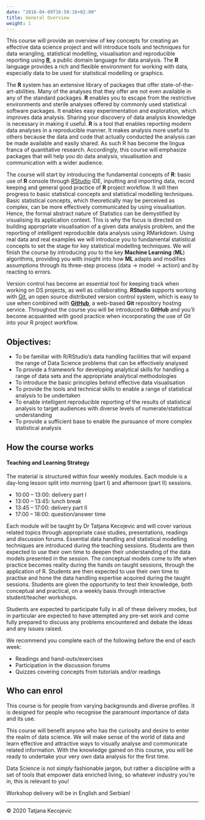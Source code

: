 ```yaml
---
date: "2016-04-09T16:50:16+02:00"
title: General Overview
weight: 1
---
```


This course will provide an overview of key concepts for creating an effective data science project and will introduce tools and techniques for data wrangling, statistical modelling, visualisation and reproducible reporting using [**R**](https://www.r-project.org), a public domain language for data analysis. The **R** language provides a rich and flexible environment for working with data, especially data to be used for statistical modelling or graphics.

The **R** system has an extensive library of packages that offer state-of-the-art-abilities. Many of the analyses that they offer are not even available in any of the standard packages. **R** enables you to escape from the restrictive environments and sterile analyses offered by commonly used statistical software packages. It enables easy experimentation and exploration, which improves data analysis. Sharing your discovery of data analysis knowledge is necessary in making it useful. **R** is a tool that enables reporting modern data analyses in a reproducible manner. It makes analysis more useful to others because the data and code that actually conducted the analysis can be made available and easily shared. As such R has become the lingua franca of quantitative research. Accordingly, this course will emphasize packages that will help you do data analysis, visualisation and communication with a wider audience.

The course will start by introducing the fundamental concepts of **R**: basic use of **R** console through [RStudio](https://rstudio.com) IDE, inputting and importing data, record keeping and general good practice of **R** project workflow. It will then progress to basic statistical concepts and statistical modelling techniques. Basic statistical concepts, which theoretically may be perceived as complex, can be more effectively communicated by using visualisation. Hence, the formal abstract nature of Statistics can be demystified by visualising its application context. This is why the focus is directed on building appropriate visualisation of a given data analysis problem, and the reporting of intelligent reproducible data analysis using RMarkdown. Using real data and real examples we will introduce you to fundamental statistical concepts to set the stage for key statistical modelling techniques. We will finish the course by introducing you to the key **Machine Learning** (**ML**) algorithms, providing you with insight into how **ML** adapts and modifies assumptions through its three-step process (data -> model -> action) and by reacting to errors.

Version control has become an essential tool for keeping track when working on DS projects, as well as collaborating. **RStudio** supports working with [Git](https://git-scm.com), an open source distributed version control system, which is easy to use when combined with [**GitHub**](https://github.com), a web-based **Git** repository hosting service. Throughout the course you will be introduced to **GitHub** and you’ll become acquainted with good practice when incorporating the use of Git into your R project workflow. 

## Objectives:

* To be familiar with R/RStudio’s data handling facilities that will expand the range of Data Science problems that can be effectively analysed
* To provide a framework for developing analytical skills for handling a range of data sets and the appropriate analytical methodologies
* To introduce the basic principles behind effective data visualisation
* To provide the tools and technical skills to enable a range of statistical analysis to be undertaken
* To enable intelligent reproducible reporting of the results of statistical analysis to target audiences with diverse levels of numerate/statistical understanding
* To provide a sufficient base to enable the pursuance of more complex statistical analysis

## How the course works

#### Teaching and Learning Strategy
The material is structured within four weekly modules. Each module is a day-long lesson split into morning (part I) and afternoon (part II) sessions.  
  
-  10:00 – 13:00: delivery part I
-  13:00 – 13:45: lunch break
-  13:45 – 17:00: delivery part II
-  17:00 – 18:00: question/answer time

Each module will be taught by Dr Tatjana Kecojevic and will cover various related topics through appropriate case studies, presentations, readings and discussion forums. Essential data handling and statistical modelling techniques are introduced during the teaching sessions. Students are then expected to use their own time to deepen their understanding of the data models presented in the session. The conceptual models come to life when practice becomes reality during the hands on taught sessions, through the application of R. Students are then expected to use their own time to practise and hone the data handling expertise acquired during the taught sessions. Students are given the opportunity to test their knowledge, both conceptual and practical, on a weekly basis through interactive student/teacher workshops.

Students are expected to participate fully in all of these delivery modes, but in particular are expected to have attempted any pre-set work and come fully prepared to discuss any problems encountered and debate the ideas and any issues raised. 

We recommend you complete each of the following before the end of each week:

* Readings and hand-outs/exercises
* Participation in the discussion forums 
* Quizzes covering concepts from tutorials and/or readings

## Who can enrol

This course is for people from varying backgrounds and diverse profiles. It is designed for people who recognise the paramount importance of data and its use.    

This course will benefit anyone who has the curiosity and desire to enter the realm of data science.  We will make sense of the world of data and learn effective and attractive ways to visually analyse and communicate related information. With the knowledge gained on this course, you will be ready to undertake your very own data analysis for the first time. 

Data Science is not simply fashionable jargon, but rather a discipline with a set of tools that empower data enriched living, so whatever industry you’re in, this is relevant to you!

Workshop delivery will be in English and Serbian! 

-----------------------------
© 2020 Tatjana Kecojevic
